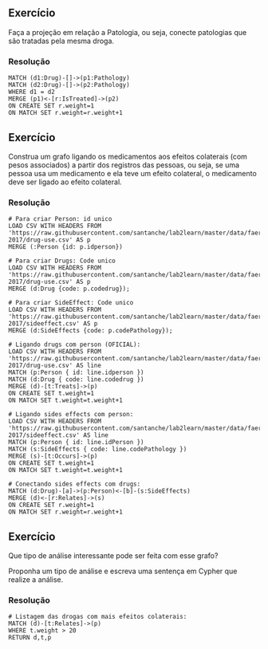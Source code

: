 ## Exercício

Faça a projeção em relação a Patologia, ou seja, conecte patologias que são tratadas pela mesma droga.

### Resolução
```cypher
MATCH (d1:Drug)-[]->(p1:Pathology)
MATCH (d2:Drug)-[]->(p2:Pathology)
WHERE d1 = d2
MERGE (p1)<-[r:IsTreated]->(p2)
ON CREATE SET r.weight=1
ON MATCH SET r.weight=r.weight+1
```

## Exercício

Construa um grafo ligando os medicamentos aos efeitos colaterais (com pesos associados) a partir dos registros das pessoas, ou seja, se uma pessoa usa um medicamento e ela teve um efeito colateral, o medicamento deve ser ligado ao efeito colateral.

### Resolução
```cypher
# Para criar Person: id unico
LOAD CSV WITH HEADERS FROM 'https://raw.githubusercontent.com/santanche/lab2learn/master/data/faers-2017/drug-use.csv' AS p
MERGE (:Person {id: p.idperson})

# Para criar Drugs: Code unico
LOAD CSV WITH HEADERS FROM 'https://raw.githubusercontent.com/santanche/lab2learn/master/data/faers-2017/drug-use.csv' AS p
MERGE (d:Drug {code: p.codedrug});

# Para criar SideEffect: Code unico
LOAD CSV WITH HEADERS FROM 'https://raw.githubusercontent.com/santanche/lab2learn/master/data/faers-2017/sideeffect.csv' AS p
MERGE (d:SideEffects {code: p.codePathology});

# Ligando drugs com person (OFICIAL):
LOAD CSV WITH HEADERS FROM 'https://raw.githubusercontent.com/santanche/lab2learn/master/data/faers-2017/drug-use.csv' AS line
MATCH (p:Person { id: line.idperson })
MATCH (d:Drug { code: line.codedrug })
MERGE (d)-[t:Treats]->(p)
ON CREATE SET t.weight=1
ON MATCH SET t.weight=t.weight+1

# Ligando sides effects com person:
LOAD CSV WITH HEADERS FROM 'https://raw.githubusercontent.com/santanche/lab2learn/master/data/faers-2017/sideeffect.csv' AS line
MATCH (p:Person { id: line.idPerson })
MATCH (s:SideEffects { code: line.codePathology })
MERGE (s)-[t:Occurs]->(p)
ON CREATE SET t.weight=1
ON MATCH SET t.weight=t.weight+1

# Conectando sides effects com drugs:
MATCH (d:Drug)-[a]->(p:Person)<-[b]-(s:SideEffects)
MERGE (d)<-[r:Relates]->(s)
ON CREATE SET r.weight=1
ON MATCH SET r.weight=r.weight+1
```

## Exercício

Que tipo de análise interessante pode ser feita com esse grafo?

Proponha um tipo de análise e escreva uma sentença em Cypher que realize a análise.

### Resolução
```cypher
# Listagem das drogas com mais efeitos colaterais:
MATCH (d)-[t:Relates]->(p)
WHERE t.weight > 20
RETURN d,t,p
```
